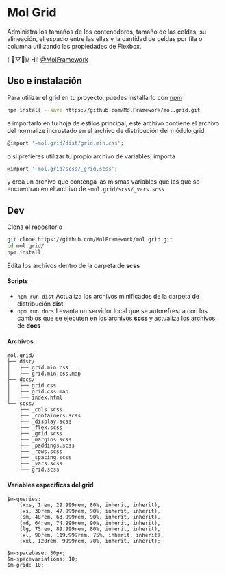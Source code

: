 # Mol Grid
Administra los tamaños de los contenedores, tamaño de las celdas, su alineación, el espacio entre las ellas y la cantidad de celdas por fila o columna utilizando las propiedades de Flexbox.

( ﾟ▽ﾟ)/ Hi! [@MolFramework](https://twitter.com/MolFramework)


## Uso e instalación
Para utilizar el grid en tu proyecto, puedes installarlo con [npm](https://www.npmjs.com/)
```sh
npm install --save https://github.com/MolFramework/mol.grid.git
```
e importarlo en tu hoja de estilos principal, éste archivo contiene el archivo del normalize incrustado en el archivo de distribución del módulo grid
```sh
@import '~mol.grid/dist/grid.min.css';
```
o si prefieres utilizar tu propio archivo de variables, importa
```sh
@import '~mol.grid/scss/_grid.scss';
```
y crea un archivo que contenga las mismas variables que las que se encuentran en
el archivo de `~mol.grid/scss/_vars.scss`


## Dev
Clona el repositorio
```sh
git clone https://github.com/MolFramework/mol.grid.git
cd mol.grid/
npm install
```
Edita los archivos dentro de la carpeta de **scss**

#### Scripts
- `npm run dist` Actualiza los archivos minificados de la carpeta de distribución **dist**
- `npm run docs` Levanta un servidor local que se autorefresca con los cambios que se ejecuten en los archivos **scss** y actualiza los archivos de **docs**

#### Archivos
```text
mol.grid/
├── dist/
│   ├── grid.min.css
│   └── grid.min.css.map
├── docs/
│   ├── grid.css
│   ├── grid.css.map
│   └── index.html
└── scss/
    ├── _cols.scss
    ├── _containers.scss
    ├── _display.scss
    ├── _flex.scss
    ├── _grid.scss
    ├── _margins.scss
    ├── _paddings.scss
    ├── _rows.scss
    ├── _spacing.scss
    ├── _vars.scss
    └── grid.scss
```

#### Variables específicas del grid
```text
$m-queries:
    (xxs, 1rem, 29.999rem, 80%, inherit, inherit),
    (xs, 30rem, 47.999rem, 90%, inherit, inherit),
    (sm, 48rem, 63.999rem, 90%, inherit, inherit),
    (md, 64rem, 74.999rem, 90%, inherit, inherit),
    (lg, 75rem, 89.999rem, 80%, inherit, inherit),
    (xl, 90rem, 119.999rem, 75%, inherit, inherit),
    (xxl, 120rem, 9999rem, 70%, inherit, inherit);

$m-spacebase: 30px;
$m-spacevariations: 10;
$m-grid: 10;
```
